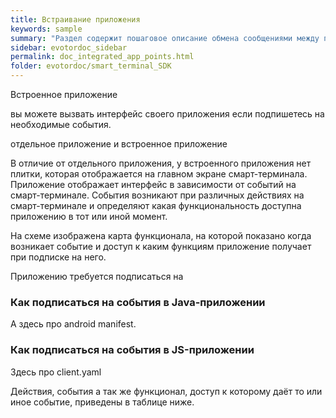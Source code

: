 ```yaml
---
title: Встраивание приложения
keywords: sample
summary: "Раздел содержит пошаговое описание обмена сообщениями между приложением и сторонним сервисом"
sidebar: evotordoc_sidebar
permalink: doc_integrated_app_points.html
folder: evotordoc/smart_terminal_SDK
---
```


Встроенное приложение

вы можете вызвать интерфейс своего приложения если подпишетесь на необходимые события.

отдельное приложение и встроенное приложение

В отличие от отдельного приложения, у встроенного приложения нет плитки, которая отображается на главном экране смарт-терминала. Приложение отображает интерфейс в зависимости от событий на смарт-терминале. События возникают при различных действиях на смарт-терминале и определяют какая функциональность доступна приложению в тот или иной момент.

На схеме изображена карта функционала, на которой показано когда возникает событие и доступ к каким функциям приложение получает при подписке на него.

Приложению требуется подписаться на

### Как подписаться на события в Java-приложении
А здесь про android manifest.


### Как подписаться на события в JS-приложении

Здесь про client.yaml

Действия, события а так же функционал, доступ к которому даёт то или иное событие, приведены в таблице ниже.
